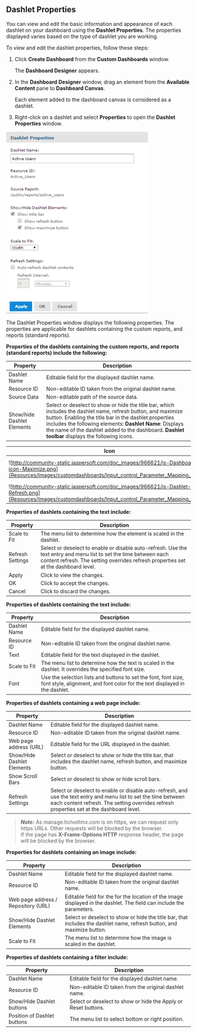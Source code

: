                              



Dashlet Properties
------------------

You can view and edit the basic information and appearance of each dashlet on your dashboard using the **Dashlet Properties**. The properties displayed varies based on the type of dashlet you are working.

To view and edit the dashlet properties, follow these steps:

1.  Click **Create Dashboard** from the **Custom Dashboards** window.
    
    The **Dashboard Designer** appears.
    
2.  In the **Dashboard Designer** window, drag an element from the **Available Content** pane to **Dashboard Canvas**.
    
    Each element added to the dashboard canvas is considered as a dashlet.
    
3.  Right-click on a dashlet and select **Properties** to open the **Dashlet Properties** window.

![](Resources/Images/customdashboards/Input_control_Parameter_Mapping_14_387x494.png)

The Dashlet Properties window displays the following properties. The properties are applicable for dashlets containing the custom reports, and reports (standard reports).

**Properties of the dashlets containing the custom reports, and reports (standard reports) include the following:**
  
| Property | Description |
| --- | --- |
| Dashlet Name | Editable field for the displayed dashlet name. |
| Resource ID | Non-editable ID taken from the original dashlet name. |
| Source Data | Non-editable path of the source data. |
| Show/hide Dashlet Elements | Select or deselect to show or hide the title bar, which includes the dashlet name, refresh button, and maximize button. Enabling the title bar in the dashlet properties includes the following elements: **Dashlet Name**: Displays the name of the dashlet added to the dashboard. **Dashlet toolbar** displays the following icons.
  
| Icon | Name | Description |
| --- | --- | --- |
| ![http://community-static.jaspersoft.com/doc_images/966621/js-Dashboard-icon-Maximize.png](Resources/Images/customdashboards/Input_control_Parameter_Mapping_10.png) | Maximize | Click to open the dashlet as a larger view. |
| ![http://community-static.jaspersoft.com/doc_images/966621/js-Dashlet-icon-Refresh.png](Resources/Images/customdashboards/Input_control_Parameter_Mapping_11.png) | Refresh | Click to refresh the dashlet. |

**Properties of dashlets containing the text include:**

| Property | Description |
| --- | --- |
| Scale to Fit | The menu list to determine how the element is scaled in the dashlet. |
| Refresh Settings | Select or deselect to enable or disable auto-refresh. Use the text entry and menu list to set the time between each content refresh. The setting overrides refresh properties set at the dashboard level. |
| Apply | Click to view the changes. |
| OK | Click to accept the changes. |
| Cancel | Click to discard the changes. |


**Properties of dashlets containing the text include:**

| Property | Description |
| --- | --- |
| Dashlet Name | Editable field for the displayed dashlet name. |
| Resource ID | Non-editable ID taken from the original dashlet name. |
| Text | Editable field for the text displayed in the dashlet. |
| Scale to Fit | The menu list to determine how the text is scaled in the dashlet. It overrides the specified font size. |
| Font | Use the selection lists and buttons to set the font, font size, font style, alignment, and font color for the text displayed in the dashlet. |

**Properties of dashlets containing a web page include:**
  
| Property | Description |
| --- | --- |
| Dashlet Name | Editable field for the displayed dashlet name. |
| Resource ID | Non-editable ID taken from the original dashlet name. |
| Web page address (URL) | Editable field for the URL displayed in the dashlet. |
| Show/Hide Dashlet Elements | Select or deselect to show or hide the title bar, that includes the dashlet name, refresh button, and maximize button. |
| Show Scroll Bars | Select or deselect to show or hide scroll bars. |
| Refresh Settings | Select or deselect to enable or disable auto-refresh, and use the text entry and menu list to set the time between each content refresh. The setting overrides refresh properties set at the dashboard level. |

> **_Note:_** As manage.hclvoltmx.com is on https, we can request only https URLs. Other requests will be blocked by the browser.  
If the page has **X-Frame-Options HTTP** response header, the page will be blocked by the browser.  

**Properties for dashlets containing an image include:**
 
| Property | Description |
| --- | --- |
| Dashlet Name | Editable field for the displayed dashlet name. |
| Resource ID | Non-editable ID taken from the original dashlet name. |
| Web page address / Repository (URL) | Editable field for the for the location of the image displayed in the dashlet. The field can include the parameters. |
| Show/Hide Dashlet Elements | Select or deselect to show or hide the title bar, that includes the dashlet name, refresh button, and maximize button. |
| Scale to Fit | The menu list to determine how the image is scaled in the dashlet. |

**Properties of dashlets containing a filter include:**
  
| Property | Description |
| --- | --- |
| Dashlet Name | Editable field for the displayed dashlet name. |
| Resource ID | Non-editable ID taken from the original dashlet name. |
| Show/Hide Dashlet buttons | Select or deselect to show or hide the Apply or Reset buttons. |
| Position of Dashlet buttons | The menu list to select bottom or right position. |
